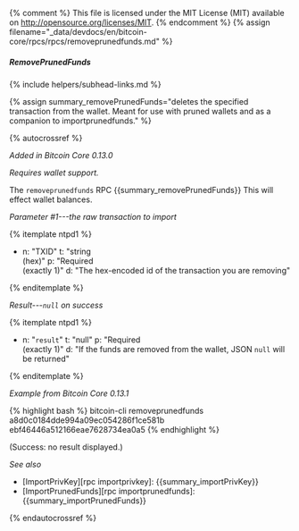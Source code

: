 {% comment %}
This file is licensed under the MIT License (MIT) available on
http://opensource.org/licenses/MIT.
{% endcomment %}
{% assign filename="_data/devdocs/en/bitcoin-core/rpcs/rpcs/removeprunedfunds.md" %}

##### RemovePrunedFunds
{% include helpers/subhead-links.md %}

{% assign summary_removePrunedFunds="deletes the specified transaction from the wallet. Meant for use with pruned wallets and as a companion to importprunedfunds." %}

{% autocrossref %}

*Added in Bitcoin Core 0.13.0*

*Requires wallet support.*

The `removeprunedfunds` RPC {{summary_removePrunedFunds}} This will effect wallet balances.

*Parameter #1---the raw transaction to import*

{% itemplate ntpd1 %}
- n: "TXID"
  t: "string<br>(hex)"
  p: "Required<br>(exactly 1)"
  d: "The hex-encoded id of the transaction you are removing"

{% enditemplate %}

*Result---`null` on success*

{% itemplate ntpd1 %}
- n: "`result`"
  t: "null"
  p: "Required<br>(exactly 1)"
  d: "If the funds are removed from the wallet, JSON `null` will be returned"

{% enditemplate %}

*Example from Bitcoin Core 0.13.1*

{% highlight bash %}
bitcoin-cli removeprunedfunds a8d0c0184dde994a09ec054286f1ce581b\
ebf46446a512166eae7628734ea0a5
{% endhighlight %}

(Success: no result displayed.)

*See also*

* [ImportPrivKey][rpc importprivkey]: {{summary_importPrivKey}}
* [ImportPrunedFunds][rpc importprunedfunds]: {{summary_importPrunedFunds}}

{% endautocrossref %}

